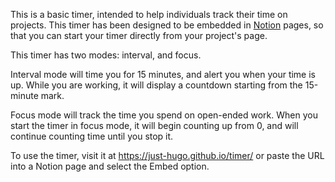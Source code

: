 This is a basic timer, intended to help individuals track their time on projects. This timer has been designed to be embedded in [Notion](https://notion.so/) pages, so that you can start your timer directly from your project's page.

This timer has two modes: interval, and focus.

Interval mode will time you for 15 minutes, and alert you when your time is up. While you are working, it will display a countdown starting from the 15-minute mark. 

Focus mode will track the time you spend on open-ended work. When you start the timer in focus mode, it will begin counting up from 0, and will continue counting time until you stop it.

To use the timer, visit it at https://just-hugo.github.io/timer/ or paste the URL into a Notion page and select the Embed option.
